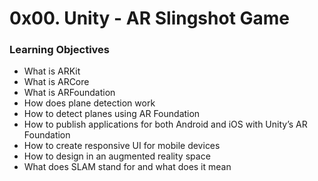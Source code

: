 # 0x00. Unity - AR Slingshot Game

### Learning Objectives
- What is ARKit
- What is ARCore
- What is ARFoundation
- How does plane detection work
- How to detect planes using AR Foundation
- How to publish applications for both Android and iOS with Unity’s AR Foundation
- How to create responsive UI for mobile devices
- How to design in an augmented reality space
- What does SLAM stand for and what does it mean
